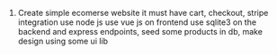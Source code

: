 1. Create simple ecomerse website it must have cart, checkout, stripe integration use node js use vue js on frontend use sqlite3 on the backend and express endpoints, seed some products in db, make design using some ui lib